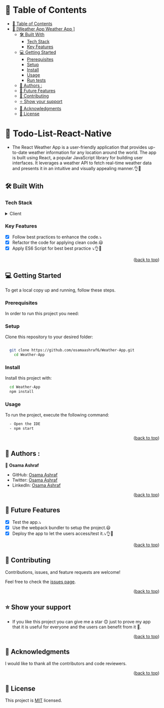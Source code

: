<a name="readme-top"></a>

# 📗 Table of Contents

- [📗 Table of Contents](#-table-of-contents)
- [📖 \[Weather App
  Weather App
  \] ](#)
  - [🛠 Built With ](#-built-with-)
    - [Tech Stack ](#tech-stack-)
    - [Key Features ](#key-features-)
  - [💻 Getting Started ](#-getting-started-)
    - [Prerequisites](#prerequisites)
    - [Setup](#setup)
    - [Install](#install)
    - [Usage](#usage)
    - [Run tests](#run-tests)
  - [👥 Authors : ](#-authors---)
  - [🔭 Future Features ](#-future-features-)
  - [🤝 Contributing ](#-contributing-)
  - [⭐️ Show your support ](#️-show-your-support-)
  - [🙏 Acknowledgments ](#-acknowledgments-)
  - [📝 License ](#-license-)

<!-- PROJECT DESCRIPTION -->

# 📖 Todo-List-React-Native

<a name="about-project"></a>

- The React Weather App is a user-friendly application that provides up-to-date weather information for any location around the world. The app is built using React, a popular JavaScript library for building user interfaces. It leverages a weather API to fetch real-time weather data and presents it in an intuitive and visually appealing manner.👌💯

## 🛠 Built With <a name="built-with"></a>

### Tech Stack <a name="tech-stack"></a>

<details>
  <summary>Client</summary>
  <ul>
    <li>React</li>
    <li>Tailwind css</li>
    <li>dotenv</li>
  </ul>
</details>

### Key Features <a name="key-features"></a>

- [x] Follow best practices to enhance the code.⤵️
- [x] Refactor the code for applying clean code.😃
- [x] Apply ES6 Script for best best practice ⤵👌💯

<p align="right">(<a href="#readme-top">back to top</a>)</p>

## 💻 Getting Started <a name="getting-started"></a>

To get a local copy up and running, follow these steps.

### Prerequisites

In order to run this project you need:

### Setup

Clone this repository to your desired folder:

```sh

  git clone https://github.com/osamaashraf6/Weather-App.git
    cd Weather-App
```

### Install

Install this project with:

```sh
  cd Weather-App
  npm install
```

### Usage

To run the project, execute the following command:

```sh
  - Open the IDE
  - npm start

```

<p align="right">(<a href="#readme-top">back to top</a>)</p>

<!-- AUTHORS -->

## 👥 Authors : <a name="authors"></a>

👤 **Osama Ashraf**

- GitHub: [Osama Ashraf](https://github.com/osamaashraf6)
- Twitter: [Osama Ashraf](https://twitter.com/OsamaAshraf578?t=l75KjrhQgK4h-vSPfgk1gA&s=08)
- LinkedIn: [Osama Ashraf](https://www.linkedin.com/in/osama-salem-2a046b203)

<p align="right">(<a href="#readme-top">back to top</a>)</p>

<!-- FUTURE FEATURES -->

## 🔭 Future Features <a name="future-features"></a>

- [x] Test the app.⤵️
- [x] Use the webpack bundler to setup the project.😃
- [x] Deploy the app to let the users access/test it.⤵👌💯

<p align="right">(<a href="#readme-top">back to top</a>)</p>

<!-- CONTRIBUTING -->

## 🤝 Contributing <a name="contributing"></a>

Contributions, issues, and feature requests are welcome!

Feel free to check the [issues page](../../issues/).

<p align="right">(<a href="#readme-top">back to top</a>)</p>

<!-- SUPPORT -->

## ⭐️ Show your support <a name="support"></a>

- If you like this project you can give me a star 😊 just to prove my app that it is useful for everyone and the users can benefit from it 💯.

<p align="right">(<a href="#readme-top">back to top</a>)</p>

<!-- ACKNOWLEDGEMENTS -->

## 🙏 Acknowledgments <a name="acknowledgements"></a>

I would like to thank all the contributors and code reviewers.

<p align="right">(<a href="#readme-top">back to top</a>)</p>

<!-- LICENSE -->

## 📝 License <a name="license"></a>

This project is [MIT](https://github.com/osamaashraf6/Weather-App#MIT-1-ov-file) licensed.
